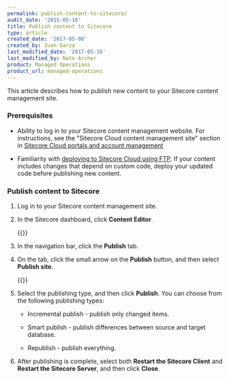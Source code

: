 ```yaml
---
permalink: publish-content-to-sitecore/
audit_date: '2015-05-16'
title: Publish content to Sitecore
type: article
created_date: '2017-05-08'
created_by: Juan Garza
last_modified_date: '2017-05-16'
last_modified_by: Nate Archer
product: Managed Operations
product_url: managed-operations
---
```


This article describes how to publish new content to your Sitecore content management site.

### Prerequisites

- Ability to log in to your Sitecore content management website. For instructions, see the "Sitecore Cloud content management site" section in [Sitecore Cloud portals and account management](/how-to/sitecore-cloud-portals-and-account-management/)

- Familiarity with [deploying to Sitecore Cloud using FTP](/how-to/deploy-to-sitecore-cloud-using-ftp/). If your content includes changes that depend on custom code, deploy your updated code before publishing new content.

### Publish content to Sitecore

1. Log in to your Sitecore content management site.

2. In the Sitecore dashboard, click **Content Editor**.

    {{<image src="sitecore-dashboard.png" alt="" title="">}}  

3. In the navigation bar, click the **Publish** tab.

4. On the tab, click the small arrow on the **Publish** button, and then select **Publish site**.

    {{<image src="publish-dashboard.png" alt="" title="">}}

5. Select the publishing type, and then click **Publish**. You can choose from the following publishing types:

   - Incremental publish - publish only changed items.
   
   - Smart publish - publish differences between source and target database.
   
   - Republish - publish everything.

6. After publishing is complete, select both **Restart the Sitecore Client** and **Restart the Sitecore Server**, and then click **Close**.

